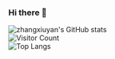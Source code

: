 ### Hi there 👋
<!--
**zhangxiuyan/zhangxiuyan** is a ✨ _special_ ✨ repository because its `README.md` (this file) appears on your GitHub profile.

Here are some ideas to get you started:

- 🔭 I’m currently working on ...
- 🌱 I’m currently learning ...
- 👯 I’m looking to collaborate on ...
- 🤔 I’m looking for help with ...
- 💬 Ask me about ...
- 📫 How to reach me: ...
- 😄 Pronouns: ...
- ⚡ Fun fact: ...
-->
![zhangxiuyan's GitHub stats](https://github-readme-stats.vercel.app/api?username=zhangxiuyan&show_icons=true&theme=tokyonight)  
![Visitor Count](https://profile-counter.glitch.me/zhangxiuyan/count.svg)  
![Top Langs](https://github-readme-stats.vercel.app/api/top-langs/?username=zhangxiuyan&layout=compact&theme=tokyonight)  
